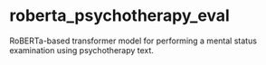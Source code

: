 # roberta_psychotherapy_eval
RoBERTa-based transformer model for performing a mental status examination using psychotherapy text. 
